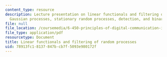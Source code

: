 ```yaml
---
content_type: resource
description: Lecture presentation on linear functionals and filtering of random processes,
  Gaussian processes, stationary random processes, detection, and binary detection.
file: null
file_location: /coursemedia/6-450-principles-of-digital-communication-i-fall-2009/78913fc18137847bcb7f5093e980172f_MIT6_450F09_slide15.pdf
file_type: application/pdf
resourcetype: Document
title: Linear functionals and filtering of random processes
uid: 78913fc1-8137-847b-cb7f-5093e980172f
---
```

